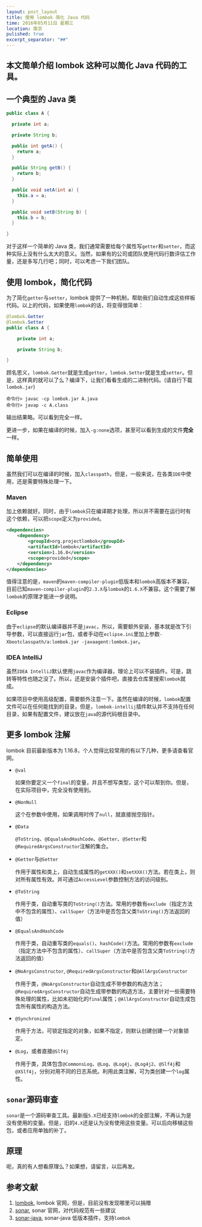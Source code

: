 ```yaml
---
layout: post_layout
title: 使用 lombok 简化 Java 代码
time: 2016年05月11日 星期三
location: 南京
pulished: true
excerpt_separator: "##"
---
```


## 本文简单介绍 lombok 这种可以简化 Java 代码的工具。

## 一个典型的 Java 类

```java
public class A {

  private int a;

  private String b;

  public int getA() {
    return a;
  }

  public String getB() {
    return b;
  }

  public void setA(int a) {
    this.a = a;
  }

  public void setB(String b) {
    this.b = b;
  }

}
```

对于这样一个简单的 Java 类，我们通常需要给每个属性写`getter`和`setter`，而这种实际上没有什么太大的意义。当然，如果有的公司或团队使用代码行数评估工作量，还是多写几行吧；同时，可以考虑一下我们团队。

## 使用 lombok，简化代码

为了简化`getter`与`setter`，lombok 提供了一种机制，帮助我们自动生成这些样板代码。以上的代码，如果使用`lombok`的话，将变得很简单：

```java
@lombok.Getter
@lombok.Setter
public class A {

    private int a;

    private String b;

}
```

顾名思义，`lombok.Getter`就是生成`getter`，`lombok.Setter`就是生成`setter`。但是，这样真的就可以了么？编译下，让我们看看生成的二进制代码。(请自行下载`lombok.jar`)

```
命令行> javac -cp lombok.jar A.java
命令行> javap -c A.class
```

输出结果略。可以看到完全一样。

更进一步，如果在编译的时候，加入`-g:none`选项，甚至可以看到生成的文件**完全**一样。

## 简单使用

虽然我们可以在编译的时候，加入`classpath`，但是，一般来说，在各类`IDE`中使用，还是需要特殊处理一下。

### Maven

加上依赖就好。同时，由于`lombok`只在编译期才处理，所以并不需要在运行时有这个依赖，可以把`scope`定义为`provided`。

```xml
<dependencies>
    <dependency>
        <groupId>org.projectlombok</groupId>
        <artifactId>lombok</artifactId>
        <version>1.16.8</version>
        <scope>provided</scope>
    </dependency>
</dependencies>
```

值得注意的是，`maven`的`maven-compiler-plugin`低版本和`lombok`高版本不兼容，目前已知`maven-compiler-plugin`的`2.3.X`与`lombok`的`1.6.X`不兼容。这个需要了解`lombok`的原理才能进一步说明。

### Eclipse

由于`eclipse`的默认编译器并不是`javac`，所以，需要额外安装，基本就是改下引导参数，可以直接运行`jar`包，或者手动在`eclipse.ini`里加上参数`-Xbootclasspath/a:lombok.jar -javaagent:lombok.jar`。

### IDEA IntelliJ

虽然`IDEA IntelliJ`默认使用`javac`作为编译器，理论上可以不装插件。可是，跳转等特性也随之没了。所以，还是安装个插件吧，直接去仓库里搜索`lombok`就成。

如果项目中使用高级配置，需要额外注意一下。虽然在编译的时候，`lombok`配置文件可以在任何能找到的目录，但是，`lombok-intellij`插件默认并不支持在任何目录，如果有配置文件，建议放在`java`的源代码根目录中。

## 更多 lombok 注解

lombok 目前最新版本为 1.16.8，个人觉得比较常用的有以下几种，更多请查看官网。

* `@val`

  如果你要定义一个`final`的变量，并且不想写类型，这个可以帮到你。但是，在实际项目中，完全没有使用到。

* `@NonNull`

  这个在参数中使用，如果调用时传了`null`，就直接抛空指针。

* `@Data`

  `@ToString`、`@EqualsAndHashCode`、`@Getter`、`@Setter`和`@RequiredArgsConstructor`注解的集合。

* `@Getter`与`@Setter`

  作用于属性和类上，自动生成属性的`getXXX()`和`setXXX()`方法。若在类上，则对所有属性有效。并可通过`AccessLevel`参数控制方法的访问级别。

* `@ToString`

  作用于类，自动重写类的`ToString()`方法。常用的参数有`exclude`（指定方法中不包含的属性）、`callSuper`（方法中是否包含父类`ToString()`方法返回的值）

* `@EqualsAndHashCode`

  作用于类，自动重写类的`equals()`、`hashCode()`方法。常用的参数有`exclude`（指定方法中不包含的属性）、`callSuper`（方法中是否包含父类`ToString()`方法返回的值）

* `@NoArgsConstructor`, `@RequiredArgsConstructor`和`@AllArgsConstructor`

  作用于类，`@NoArgsConstructor`自动生成不带参数的构造方法；`@RequiredArgsConstructor`自动生成带参数的构造方法，主要针对一些需要特殊处理的属性，比如未初始化的`final`属性；`@AllArgsConstructor`自动生成包含所有属性的构造方法。

* `@Synchronized`

  作用于方法，可锁定指定的对象，如果不指定，则默认创建创建一个对象锁定。

* `@Log`，或者直接`@Slf4j`

  作用于类，具体包含`@CommonsLog`、`@Log`、`@Log4j`、`@Log4j2`、`@Slf4j`和`@XSlf4j`，分别对用不同的日志系统。利用此类注解，可为类创建一个`log`属性。

## `sonar`源码审查

`sonar`是一个源码审查工具。最新版`5.X`已经支持`lombok`的全部注解，不再认为是没有使用的变量。但是，旧的`4.X`还是认为没有使用这些变量。可以后向移植这些包，或者应用单独的补丁。

## 原理

呃，真的有人想看原理么？如果想，请留言，以后再发。

## 参考文献

1. [lombok](https://projectlombok.org/), lombok 官网，但是，目前没有发现哪里可以捐赠
2. [sonar](http://www.sonarqube.org/), sonar 官网，对代码规范有一些建议
3. [sonar-java](https://github.com/liudongmiao/sonar-java/releases), sonar-java 低版本插件，支持`lombok`
